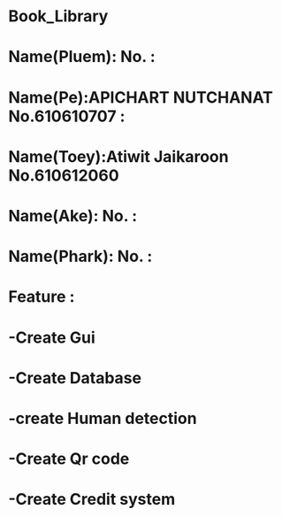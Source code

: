 # Book_Library

# Name(Pluem):  No. :
# Name(Pe):APICHART NUTCHANAT No.610610707 :
# Name(Toey):Atiwit Jaikaroon No.610612060
# Name(Ake):  No. :
# Name(Phark):  No. :
# Feature : 
# -Create Gui 
# -Create Database
# -create Human detection
# -Create Qr code
# -Create Credit system
